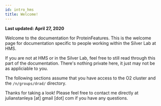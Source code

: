 ```yaml
---
id: intro_hms
title: Welcome!
---
```


**Last updated: April 27, 2020**

Welcome to the documentation for ProteinFeatures. This is the welcome page for documentation specific to people working within the Silver Lab at HMS.

If you are not at HMS or in the Silver Lab, feel free to still read through this part of the documentation. There's nothing private here, it just may not be as appliciable to you.

The following sections assume that you have access to the O2 cluster and the `/n/groups/drad/` directory.

Thanks for taking a look! Please feel free to contact me directly at julianstanleya [at] gmail [dot] com if you have any questions.